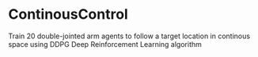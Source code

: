 # ContinousControl
Train 20 double-jointed arm agents to follow a target location in continous space using DDPG Deep Reinforcement Learning algorithm
